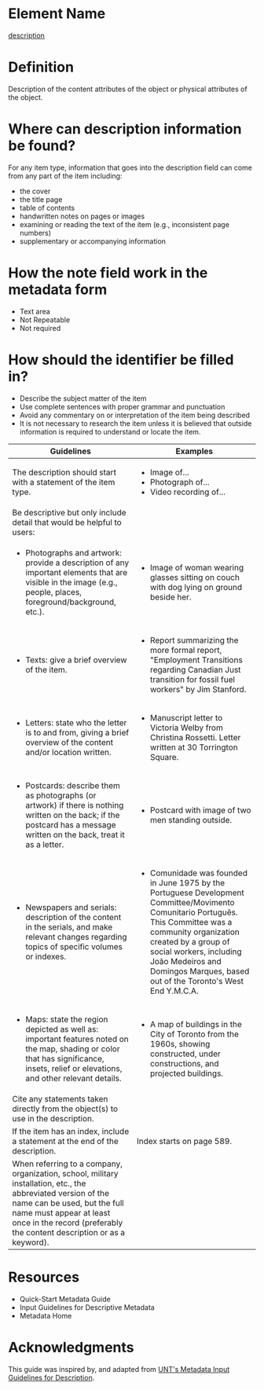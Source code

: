# Element Name

[description](https://www.dublincore.org/specifications/dublin-core/dcmi-terms/#http://purl.org/dc/terms/description)

# Definition

Description of the content attributes of the object or physical attributes of the object.

# Where can description information be found?

For any item type, information that goes into the description field can come from any part of the item including:

* the cover
* the title page
* table of contents
* handwritten notes on pages or images
* examining or reading the text of the item (e.g., inconsistent page numbers)
* supplementary or accompanying information

# How the note field work in the metadata form

* Text area
* Not Repeatable
* Not required

# How should the identifier be filled in?

* Describe the subject matter of the item
* Use complete sentences with proper grammar and punctuation
* Avoid any commentary on or interpretation of the item being described
* It is not necessary to research the item unless it is believed that outside information is required to understand or locate the item.

| Guidelines | Examples |
| ---------- | -------- |
| The description should start with a statement of the item type. | <ul><li>Image of...</li><li>Photograph of...</li><li>Video recording of...</li></ul> |
| Be descriptive but only include detail that would be helpful to users: | |
| <ul><li>Photographs and artwork: provide a description of any important elements that are visible in the image (e.g., people, places, foreground/background, etc.).</li></ul> | <ul><li>Image of woman wearing glasses sitting on couch with dog lying on ground beside her.</li></ul> |
| <ul><li>Texts: give a brief overview of the item.</li></ul> | <ul><li>Report summarizing the more formal report, "Employment Transitions regarding Canadian Just transition for fossil fuel workers" by Jim Stanford.</li></ul> |
| <ul><li>Letters: state who the letter is to and from, giving a brief overview of the content and/or location written.</li></ul> | <ul><li>Manuscript letter to Victoria Welby from Christina Rossetti. Letter written at 30 Torrington Square.</li></ul> |
| <ul><li>Postcards: describe them as photographs (or artwork) if there is nothing written on the back; if the postcard has a message written on the back, treat it as a letter.</li></ul> | <ul><li>Postcard with image of two men standing outside.</li></ul> |
| <ul><li>Newspapers and serials: description of the content in the serials, and make relevant changes regarding topics of specific volumes or indexes.</li></ul> | <ul><li>Comunidade was founded in June 1975 by the Portuguese Development Committee/Movimento Comunitario Português. This Committee was a community organization created by a group of social workers, including João Medeiros and Domingos Marques, based out of the Toronto's West End Y.M.C.A.</li></ul> | 
| <ul><li>Maps: state the region depicted as well as: important features noted on the map, shading or color that has significance, insets, relief or elevations, and other relevant details.</li></ul> | <ul><li>A map of buildings in the City of Toronto from the 1960s, showing constructed, under constructions, and projected buildings.</li></ul> |
| Cite any statements taken directly from the object(s) to use in the description. | |
| If the item has an index, include a statement at the end of the description. | Index starts on page 589. |
| When referring to a company, organization, school, military installation, etc., the abbreviated version of the name can be used, but the full name must appear at least once in the record (preferably the content description or as a keyword). | |

# Resources

* Quick-Start Metadata Guide
* Input Guidelines for Descriptive Metadata
* Metadata Home

# Acknowledgments

This guide was inspired by, and adapted from [UNT's Metadata Input Guidelines for Description](https://library.unt.edu/digital-projects-unit/metadata/fields/description).
